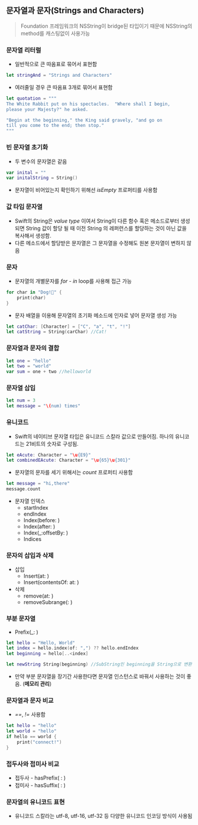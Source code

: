 ## 문자열과 문자(Strings and Characters)

> Foundation 프레임워크의 NSString이 bridge된 타입이기 때문에 NSString의 method를 캐스팅없이 사용가능



### 문자열 리터럴

- 일반적으로 큰 따옴표로 묶어서 표현함

```swift
let stringAnd = "Strings and Characters"
```

- 여러줄일 경우 큰 따옴표 3개로 묶어서 표현함

```swift
let quotation = """
The White Rabbit put on his spectacles.  "Where shall I begin,
please your Majesty?" he asked.

"Begin at the beginning," the King said gravely, "and go on
till you come to the end; then stop."
"""
```



### 빈 문자열 초기화

- 두 변수의 문자열은 같음

```swift
var inital = ""
var initalString = String()
```

- 문자열이 비어있는지 확인하기 위해선 _isEmpty_ 프로퍼티를 사용함



### 값 타입 문자열

- Swift의 String은 _value type_ 이여서 String이 다른 함수 혹은 메소드로부터 생성되면 String 값이 할당 될 때 이전 String 의 레퍼런스를 할당하는 것이 아닌 값을 복사해서 생성함. 
- 다른 메소드에서 할당받은 문자열은 그 문자열을 수정해도 원본 문자열이 변하지 않음



### 문자

- 문자열의 개별문자를 _for - in_ loop를 사용해 접근 가능

```swift
for char in "Dog!🐶" {
	print(char)
}
```

- 문자 배열을 이용해 문자열의 초기화 메소드에 인자로 넣어 문자열 생성 가능

```swift
let catChar: [Character] = ["C", "a", "t", "!"]
let catString = String(carChar) //Cat!
```



### 문자열과 문자의 결합

```swift
let one = "hello"
let two = "world"
var sum = one + two //helloworld
```



### 문자열 삽입

```swift
let num = 3
let message = "\(num) times"
```



### 유니코드

- Swift의 네이티브 문자열 타입은 유니코드 스칼라 값으로 만들어짐. 하나의 유니코드는 21비트의 숫자로 구성됨.

```swift
let eAcute: Character = "\u{E9}" 
let combinedEAcute: Character = "\u{65}\u{301}"
```

- 문자열의 문자를 세기 위해서는 _count_ 프로퍼티 사용함

```swift
let message = "hi,there"
message.count
```

- 문자열 인덱스
  - startIndex
  - endIndex
  - Index(before: )
  - Index(after: )
  - Index(_:offsetBy: )
  - Indices 



### 문자의 삽입과 삭제

- 삽입
  - Insert(at: )
  - Insert(contentsOf: at: )
- 삭제
  - remove(at: )
  - removeSubrange(: )



### 부분 문자열

- Prefix(_: )

```swift
let hello = "Hello, World"
let index = hello.index(of: ",") ?? hello.endIndex
let beginning = hello[..<index]

let newString String(beginning) //SubString인 beginning을 String으로 변환
```

- 만약 부분 문자열을 장기간 사용한다면 문자열 인스턴스로 바꿔서 사용하는 것이 좋음. (__메모리 관리__)



### 문자열과 문자 비교

- _==_, _!=_ 사용함

```swift
let hello = "hello"
let world = "hello"
if hello == world {
	print("connect!")
}
```



### 접두사와 접미사 비교

- 접두사 - hasPrefix( : )
- 접미사 - hasSuffix( : )



### 문자열의 유니코드 표현

- 유니코드 스칼라는 utf-8, utf-16, utf-32 등 다양한 유니코드 인코딩 방식이 사용됨

